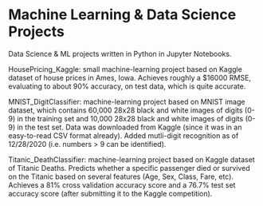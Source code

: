 # Machine Learning & Data Science Projects
Data Science &amp; ML projects written in Python in Jupyter Notebooks. 

HousePricing_Kaggle: small machine-learning project based on Kaggle dataset of house prices in Ames, Iowa. Achieves roughly a $16000 RMSE, evaluating to about 90% accuracy, on test data, which is quite accurate.

MNIST_DigitClassifier: machine-learning project based on MNIST image dataset, which contains 60,000 28x28 black and white images of digits (0-9) in the training set and
10,000 28x28 black and white images of digits (0-9) in the test set. Data was downloaded from Kaggle (since it was in an easy-to-read CSV format already). Added mutli-digit recognition as of 12/28/2020 (i.e. numbers > 9 can be identified).

Titanic_DeathClassifier: machine-learning project based on Kaggle dataset of Titanic Deaths. Predicts whether a specific passenger died or survived on the Titanic based on several features (Age, Sex, Class, Fare, etc). Achieves a 81% cross validation accuracy score and a 76.7% test set accuracy score (after submitting it to the Kaggle competition). 
